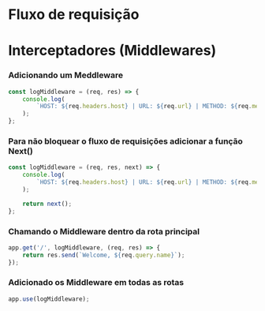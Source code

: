 # Fluxo de requisição #
# Interceptadores (Middlewares) #

### Adicionando um Meddleware ###

```js
const logMiddleware = (req, res) => {
    console.log(
        `HOST: ${req.headers.host} | URL: ${req.url} | METHOD: ${req.method}`
    );
};
```

### Para não bloquear o fluxo de requisições adicionar a função Next() ###

```js
const logMiddleware = (req, res, next) => {
    console.log(
        `HOST: ${req.headers.host} | URL: ${req.url} | METHOD: ${req.method}`
    );

    return next();
};
```

### Chamando o Middleware dentro da rota principal ###

```js
app.get('/', logMiddleware, (req, res) => {
    return res.send(`Welcome, ${req.query.name}`);
});
```

### Adicionado os Middleware em todas as rotas ###

```js
app.use(logMiddleware);
```